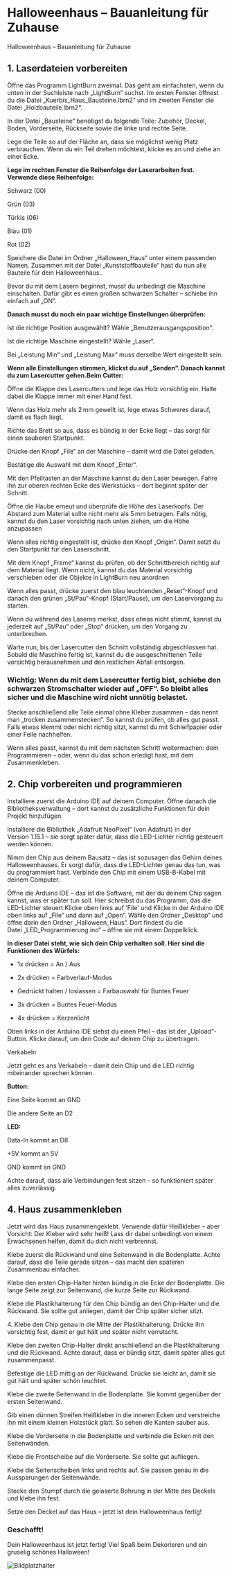 # Halloweenhaus – Bauanleitung für Zuhause

Halloweenhaus – Bauanleitung für Zuhause

## 1. Laserdateien vorbereiten

Öffne das Programm LightBurn zweimal. Das geht am einfachsten, wenn du unten in der Suchleiste nach „LightBurn“ suchst. Im ersten Fenster öffnest du die Datei „Kuerbis_Haus_Bausteine.lbrn2“ und im zweiten Fenster die Datei „Holzbauteile.lbrn2“.

In der Datei „Bausteine“ benötigst du folgende Teile: Zubehör, Deckel, Boden, Vorderseite, Rückseite sowie die linke und rechte Seite.

Lege die Teile so auf der Fläche an, dass sie möglichst wenig Platz verbrauchen. Wenn du ein Teil drehen möchtest, klicke es an und ziehe an einer Ecke.

**Lege im rechten Fenster die Reihenfolge der Laserarbeiten fest. Verwende diese Reihenfolge:**

Schwarz (00)

Grün (03)

Türkis (06)

Blau (01)

Rot (02)

Speichere die Datei im Ordner „Halloween_Haus“ unter einem passenden Namen. Zusammen mit der Datei „Kunststoffbauteile“ hast du nun alle Bauteile für dein Halloweenhaus..

Bevor du mit dem Lasern beginnst, musst du unbedingt die Maschine einschalten. Dafür gibt es einen großen schwarzen Schalter – schiebe ihn einfach auf „ON“.

**Danach musst du noch ein paar wichtige Einstellungen überprüfen:**

Ist die richtige Position ausgewählt? Wähle „Benutzerausgangsposition“.

Ist die richtige Maschine eingestellt? Wähle „Laser“.

Bei „Leistung Min“ und „Leistung Max“ muss derselbe Wert eingestellt sein.

**Wenn alle Einstellungen stimmen, klickst du auf „Senden“. Danach kannst du zum Lasercutter gehen.Beim Cutter:**

Öffne die Klappe des Lasercutters und lege das Holz vorsichtig ein. Halte dabei die Klappe immer mit einer Hand fest.

Wenn das Holz mehr als 2 mm gewellt ist, lege etwas Schweres darauf, damit es flach liegt.

Richte das Brett so aus, dass es bündig in der Ecke liegt – das sorgt für einen sauberen Startpunkt.

Drücke den Knopf „File“ an der Maschine – damit wird die Datei geladen.

Bestätige die Auswahl mit dem Knopf „Enter“.

Mit den Pfeiltasten an der Maschine kannst du den Laser bewegen. Fahre ihn zur oberen rechten Ecke des Werkstücks – dort beginnt später der Schnitt.

Öffne die Haube erneut und überprüfe die Höhe des Laserkopfs.
Der Abstand zum Material sollte nicht mehr als 5 mm betragen.
Falls nötig, kannst du den Laser vorsichtig nach unten ziehen, um die Höhe anzupassen

Wenn alles richtig eingestellt ist, drücke den Knopf „Origin“. Damit setzt du den Startpunkt für den Laserschnitt.

Mit dem Knopf „Frame“ kannst du prüfen, ob der Schnittbereich richtig auf dem Material liegt.
Wenn nicht, kannst du das Material vorsichtig verschieben oder die Objekte in LightBurn neu anordnen

Wenn alles passt, drücke zuerst den blau leuchtenden „Reset“-Knopf und danach den grünen „St/Pau“-Knopf (Start/Pause), um den Laservorgang zu starten.

Wenn du während des Laserns merkst, dass etwas nicht stimmt, kannst du jederzeit auf „St/Pau“ oder „Stop“ drücken, um den Vorgang zu unterbrechen.

Warte nun, bis der Lasercutter den Schnitt vollständig abgeschlossen hat.
Sobald die Maschine fertig ist, kannst du die ausgeschnittenen Teile vorsichtig herausnehmen und den restlichen Abfall entsorgen.

### Wichtig: Wenn du mit dem Lasercutter fertig bist, schiebe den schwarzen Stromschalter wieder auf „OFF“. So bleibt alles sicher und die Maschine wird nicht unnötig belastet.

Stecke anschließend alle Teile einmal ohne Kleber zusammen – das nennt man „trocken zusammenstecken“. So kannst du prüfen, ob alles gut passt.
Falls etwas klemmt oder nicht richtig sitzt, kannst du mit Schleifpapier oder einer Feile nachhelfen.

Wenn alles passt, kannst du mit dem nächsten Schritt weitermachen: dem Programmieren – oder, wenn du das schon erledigt hast, mit dem Zusammenkleben.

## 2. Chip vorbereiten und programmieren

Installiere zuerst die Arduino IDE auf deinem Computer.
Öffne danach die Bibliotheksverwaltung – dort kannst du zusätzliche Funktionen für dein Projekt hinzufügen.

Installiere die Bibliothek „Adafruit NeoPixel“ (von Adafruit) in der Version 1.15.1 – sie sorgt später dafür, dass die LED-Lichter richtig gesteuert werden können.

Nimm den Chip aus deinem Bausatz – das ist sozusagen das Gehirn deines Halloweenhauses.
Er sorgt dafür, dass die LED-Lichter genau das tun, was du programmiert hast.
Verbinde den Chip mit einem USB-B-Kabel mit deinem Computer.

Öffne die Arduino IDE – das ist die Software, mit der du deinem Chip sagen kannst, was er später tun soll.
Hier schreibst du das Programm, das die LED-Lichter steuert.Klicke oben links auf 'File' und Klicke in der Arduino IDE oben links auf „File“ und dann auf „Open“.
Wähle den Ordner „Desktop“ und öffne darin den Ordner „Halloween_Haus“.
Dort findest du die Datei „LED_Programmierung.ino“ – öffne sie mit einem Doppelklick.

**In dieser Datei steht, wie sich dein Chip verhalten soll. Hier sind die Funktionen des Würfels:**

- 1x drücken = An / Aus

- 2x drücken = Farbverlauf-Modus

- Gedrückt halten / loslassen = Farbauswahl für Buntes Feuer

- 3x drücken = Buntes Feuer-Modus

- 4x drücken = Kerzenlicht

Oben links in der Arduino IDE siehst du einen Pfeil – das ist der „Upload“-Button.
Klicke darauf, um den Code auf deinen Chip zu übertragen.

Verkabeln

Jetzt geht es ans Verkabeln – damit dein Chip und die LED richtig miteinander sprechen können.

**Button:**

Eine Seite kommt an GND

Die andere Seite an D2

**LED:**

Data-In kommt an D8

+5V kommt an 5V

GND kommt an GND

Achte darauf, dass alle Verbindungen fest sitzen – so funktioniert später alles zuverlässig.

## 4. Haus zusammenkleben

Jetzt wird das Haus zusammengeklebt.
Verwende dafür Heißkleber – aber Vorsicht: Der Kleber wird sehr heiß!
Lass dir dabei unbedingt von einem Erwachsenen helfen, damit du dich nicht verbrennst.

Klebe zuerst die Rückwand und eine Seitenwand in die Bodenplatte.
Achte darauf, dass die Teile gerade sitzen – das macht den späteren Zusammenbau einfacher.

Klebe den ersten Chip-Halter hinten bündig in die Ecke der Bodenplatte.
Die lange Seite zeigt zur Seitenwand, die kurze Seite zur Rückwand.

Klebe die Plastikhalterung für den Chip bündig an den Chip-Halter und die Rückwand.
Sie sollte gut anliegen, damit der Chip später sicher sitzt.

4. Klebe den Chip genau in die Mitte der Plastikhalterung. Drücke ihn vorsichtig fest, damit er gut hält und später nicht verrutscht.

Klebe den zweiten Chip-Halter direkt anschließend an die Plastikhalterung und die Rückwand. Achte darauf, dass er bündig sitzt, damit später alles gut zusammenpasst.

Befestige die LED mittig an der Rückwand. Drücke sie leicht an, damit sie gut hält und später schön leuchtet.

Klebe die zweite Seitenwand in die Bodenplatte. Sie kommt gegenüber der ersten Seitenwand.

Gib einen dünnen Streifen Heißkleber in die inneren Ecken und verstreiche ihn mit einem kleinen Holzstück glatt. So sehen die Kanten sauber aus.

Klebe die Vorderseite in die Bodenplatte und verbinde die Ecken mit den Seitenwänden.

Klebe die Frontscheibe auf die Vorderseite. Sie sollte gut aufliegen.

Klebe die Seitenscheiben links und rechts auf. Sie passen genau in die Aussparungen der Seitenwände.

Stecke den Stumpf durch die gelaserte Bohrung in der Mitte des Deckels und klebe ihn fest.

Setze den Deckel auf das Haus – jetzt ist dein Halloweenhaus fertig!

### Geschafft!

Dein Halloweenhaus ist jetzt fertig! Viel Spaß beim Dekorieren und ein gruselig schönes Halloween!


![Bildplatzhalter](image1.png)
